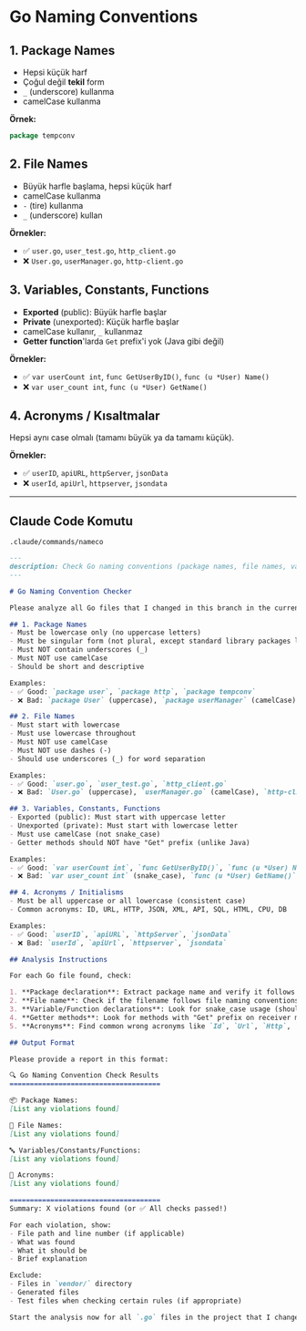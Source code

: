 # Go Naming Conventions

## 1. Package Names

- Hepsi küçük harf
- Çoğul değil **tekil** form
- `_` (underscore) kullanma
- camelCase kullanma

**Örnek:**
```go
package tempconv
```

## 2. File Names

- Büyük harfle başlama, hepsi küçük harf
- camelCase kullanma
- `-` (tire) kullanma
- `_` (underscore) kullan

**Örnekler:**
- ✅ `user.go`, `user_test.go`, `http_client.go`
- ❌ `User.go`, `userManager.go`, `http-client.go`

## 3. Variables, Constants, Functions

- **Exported** (public): Büyük harfle başlar
- **Private** (unexported): Küçük harfle başlar
- camelCase kullanır, `_` kullanmaz
- **Getter** **function**'larda `Get` prefix'i yok (Java gibi değil)

**Örnekler:**
- ✅ `var userCount int`, `func GetUserByID()`, `func (u *User) Name()`
- ❌ `var user_count int`, `func (u *User) GetName()`

## 4. Acronyms / Kısaltmalar

Hepsi aynı case olmalı (tamamı büyük ya da tamamı küçük).

**Örnekler:**
- ✅ `userID`, `apiURL`, `httpServer`, `jsonData`
- ❌ `userId`, `apiUrl`, `httpserver`, `jsondata`

---

## Claude Code Komutu

`.claude/commands/nameco`

```md
---
description: Check Go naming conventions (package names, file names, variables, acronyms)
---

# Go Naming Convention Checker

Please analyze all Go files that I changed in this branch in the current project and check for naming convention violations according to these rules:

## 1. Package Names
- Must be lowercase only (no uppercase letters)
- Must be singular form (not plural, except standard library packages like strings, bytes, errors)
- Must NOT contain underscores (_)
- Must NOT use camelCase
- Should be short and descriptive

Examples:
- ✅ Good: `package user`, `package http`, `package tempconv`
- ❌ Bad: `package User` (uppercase), `package userManager` (camelCase), `package user_manager` (underscore)

## 2. File Names
- Must start with lowercase
- Must use lowercase throughout
- Must NOT use camelCase
- Must NOT use dashes (-)
- Should use underscores (_) for word separation

Examples:
- ✅ Good: `user.go`, `user_test.go`, `http_client.go`
- ❌ Bad: `User.go` (uppercase), `userManager.go` (camelCase), `http-client.go` (dash)

## 3. Variables, Constants, Functions
- Exported (public): Must start with uppercase letter
- Unexported (private): Must start with lowercase letter
- Must use camelCase (not snake_case)
- Getter methods should NOT have "Get" prefix (unlike Java)

Examples:
- ✅ Good: `var userCount int`, `func GetUserByID()`, `func (u *User) Name()` (no Get prefix)
- ❌ Bad: `var user_count int` (snake_case), `func (u *User) GetName()` (unnecessary Get)

## 4. Acronyms / Initialisms
- Must be all uppercase or all lowercase (consistent case)
- Common acronyms: ID, URL, HTTP, JSON, XML, API, SQL, HTML, CPU, DB

Examples:
- ✅ Good: `userID`, `apiURL`, `httpServer`, `jsonData`
- ❌ Bad: `userId`, `apiUrl`, `httpserver`, `jsondata`

## Analysis Instructions

For each Go file found, check:

1. **Package declaration**: Extract package name and verify it follows package naming rules
2. **File name**: Check if the filename follows file naming conventions
3. **Variable/Function declarations**: Look for snake_case usage (should be camelCase)
4. **Getter methods**: Look for methods with "Get" prefix on receiver methods
5. **Acronyms**: Find common wrong acronyms like `Id`, `Url`, `Http`, `Json`, `Api`, `Sql`, `Html`, `Xml`

## Output Format

Please provide a report in this format:

🔍 Go Naming Convention Check Results
=====================================

📦 Package Names:
[List any violations found]

📁 File Names:
[List any violations found]

🔤 Variables/Constants/Functions:
[List any violations found]

🔡 Acronyms:
[List any violations found]

=====================================
Summary: X violations found (or ✅ All checks passed!)

For each violation, show:
- File path and line number (if applicable)
- What was found
- What it should be
- Brief explanation

Exclude:
- Files in `vendor/` directory
- Generated files
- Test files when checking certain rules (if appropriate)

Start the analysis now for all `.go` files in the project that I changed in this branch.
```
